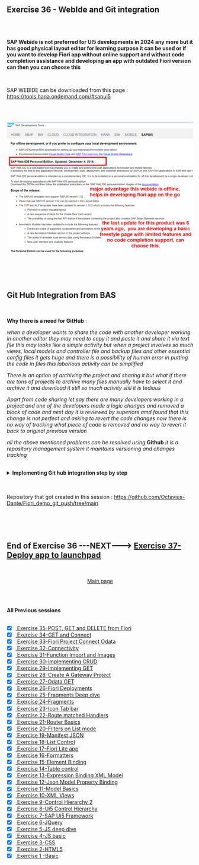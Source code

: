 ## Exercise 36 - WebIde and Git integration

</br>
</br>

**SAP Webide is not preferred for UI5 developments in 2024 any more but it has good physical layout editor for learning purpose it can be used or if you want to develop Fiori app without online support and without code completion assistance and developing an app with outdated Fiori version can then you can choose this**

</br>


SAP WEBIDE can be downloaded from this page : https://tools.hana.ondemand.com/#sapui5

</br></br>

<img src="./files/ui5e36-1.png"></br></br>

</br></br>

## Git Hub Integration from BAS

</br>

**Why there is a need for GitHub** : 

*when a developer wants to share the code with another developer working in another editor they may need to copy it and paste it and share it via text file this may looks like a simple activity but when a project involves so much views, local models and controller file and backup files and other essential config files it gets huge and there is a possibility of human error in putting the code in files this laborious activity can be simplified* 

*There is an option of archiving the project and sharing it but what if there are tons of projects to archive many files manually have to select it and archive it and download it still so much activity still it is tedious*

*Apart from code sharing let say there are many developers working in a project and one of the developers made a logic changes and removed a block of code and next day it is reviewed by superiors amd found that this change is not perfect and asking to revert the code changes now there is no way of tracking what piece of code is removed and no way to revert it back to original previous version* 

*all the above mentioned problems can be resolved using* **Github** *it is a repository management system it maintains versioning and changes tracking*

</br>

<details>
<summary> <b> Implementing Git hub integration step by step </b> </summary>
</br>
</br>


<img src="./files/ui5e36-2.png"></br></br>

*Initiate git processing for the project files*

Command : 
</br>

```bat
git init
```

</br>

<img src="./files/ui5e36-3.png"></br></br>
<img src="./files/ui5e36-4.png"></br></br>

</br>

If git ignore file is not created create it using touch command- https://docs.github.com/en/get-started/getting-started-with-git/ignoring-files

</br>

<img src="./files/ui5e36-5.png"></br></br>

*Local git commit - all the files in the directory are prepared for staging*

Command : 
</br>

```bat
git add .
```

</br>

<img src="./files/ui5e36-6.png"></br></br>

*git commit process with description - all the files in the directory are committed*

Command : 
</br>

```bat
git commit -m "My first version-description"
```

</br>

<img src="./files/ui5e36-7.png"></br></br>
<img src="./files/ui5e36-8.png"></br></br>
<img src="./files/ui5e36-9.png"></br></br>
<img src="./files/ui5e36-10.png"></br></br>
<img src="./files/ui5e36-11.png"></br></br>
<img src="./files/ui5e36-12.png"></br></br>
<img src="./files/ui5e36-13a.png"></br></br>


*Need to perform listed commands one by one to make the BAS local git repository to be pushed to GIthub online repository*

Command : 
</br>

```BAT

git branch -M main
git remote add origin https://github.com/Octavius-Dante/Fiori_demo_git_push.git
git push -u origin main

```

</br>

**Essential Pre-requisites**

1. The github account mail id and BTP-BAS account mail id should be same
2. Github account should be logged in the browser and in the same browser BAS-BTP account should be logged in
3. If above steps are done correctly then while performing remote git hub linking and pushing step will trigger and Git hub authorization process

</br>

<img src="./files/ui5e36-14.png"></br></br>
<img src="./files/ui5e36-17.png"></br></br>
<img src="./files/ui5e36-18.png"></br></br>
<img src="./files/ui5e36-19.png"></br></br>

</br>
</br>
</details>

</br>
</br>

Repository that got created in this session : https://github.com/Octavius-Dante/Fiori_demo_git_push/tree/main

</br>
</br></br>





## End of Exercise 36 ---NEXT---> <a href="https://github.com/Octavius-Dante/Arthelais/tree/main/ex_37"> Exercise 37-Deploy app to launchpad </a>
</br>
<p align="center"> <a href="https://github.com/Octavius-Dante/Arthelais/tree/main"> Main page </a> </p>

</br></br>

**All Previous sessions**
</br></br>

<!-- - [x] <a href="https://github.com/Octavius-Dante/Arthelais/tree/main/ex_37"> Exercise 37-Deploy app to launchpad</a> -->
<!-- - [x] <a href="https://github.com/Octavius-Dante/Arthelais/tree/main/ex_36"> Exercise 36-WebIde and Git integration</a> -->
- [x] <a href="https://github.com/Octavius-Dante/Arthelais/tree/main/ex_35"> Exercise 35-POST, GET and DELETE from Fiori</a>
- [x] <a href="https://github.com/Octavius-Dante/Arthelais/tree/main/ex_34"> Exercise 34-GET and Connect</a>
- [x] <a href="https://github.com/Octavius-Dante/Arthelais/tree/main/ex_33"> Exercise 33-Fiori Project Connect Odata</a>
- [x] <a href="https://github.com/Octavius-Dante/Arthelais/tree/main/ex_32"> Exercise 32-Connectivity</a>
- [x] <a href="https://github.com/Octavius-Dante/Arthelais/tree/main/ex_31"> Exercise 31-Function Import and Images</a>
- [x] <a href="https://github.com/Octavius-Dante/Arthelais/tree/main/ex_30"> Exercise 30-implementing CRUD</a>
- [x] <a href="https://github.com/Octavius-Dante/Arthelais/tree/main/ex_29"> Exercise 29-Implementing GET</a>
- [x] <a href="https://github.com/Octavius-Dante/Arthelais/tree/main/ex_28"> Exercise 28-Create A Gateway Project</a>
- [x] <a href="https://github.com/Octavius-Dante/Arthelais/tree/main/ex_27"> Exercise 27-Odata GET</a>
- [x] <a href="https://github.com/Octavius-Dante/Arthelais/tree/main/ex_26"> Exercise 26-Fiori Deployments</a>
- [x] <a href="https://github.com/Octavius-Dante/Arthelais/tree/main/ex_25"> Exercise 25-Fragments Deep dive</a>
- [x] <a href="https://github.com/Octavius-Dante/Arthelais/tree/main/ex_24"> Exercise 24-Fragments</a>
- [x] <a href="https://github.com/Octavius-Dante/Arthelais/tree/main/ex_23"> Exercise 23-Icon Tab bar</a>
- [x] <a href="https://github.com/Octavius-Dante/Arthelais/tree/main/ex_22"> Exercise 22-Route matched Handlers</a>
- [x] <a href="https://github.com/Octavius-Dante/Arthelais/tree/main/ex_21"> Exercise 21-Router Basics</a>
- [x] <a href="https://github.com/Octavius-Dante/Arthelais/tree/main/ex_20"> Exercise 20-Filters on List mode</a>
- [x] <a href="https://github.com/Octavius-Dante/Arthelais/tree/main/ex_19"> Exercise 19-Manifest JSON</a>
- [x] <a href="https://github.com/Octavius-Dante/Arthelais/tree/main/ex_18"> Exercise 18-List Control</a>
- [x] <a href="https://github.com/Octavius-Dante/Arthelais/tree/main/ex_17"> Exercise 17-Fiori Lite app</a>
- [x] <a href="https://github.com/Octavius-Dante/Arthelais/tree/main/ex_16"> Exercise 16-Formatters </a>
- [x] <a href="https://github.com/Octavius-Dante/Arthelais/tree/main/ex_15"> Exercise 15-Element Binding</a>
- [x] <a href="https://github.com/Octavius-Dante/Arthelais/tree/main/ex_14"> Exercise 14-Table control</a>
- [x] <a href="https://github.com/Octavius-Dante/Arthelais/tree/main/ex_13"> Exercise 13-Expression Binding XML Model</a>
- [x] <a href="https://github.com/Octavius-Dante/Arthelais/tree/main/ex_12"> Exercise 12-Json Model Property Binding</a>
- [x] <a href="https://github.com/Octavius-Dante/Arthelais/tree/main/ex_11"> Exercise 11-Model Basics </a>
- [x] <a href="https://github.com/Octavius-Dante/Arthelais/tree/main/ex_10"> Exercise 10-XML Views </a>
- [x] <a href="https://github.com/Octavius-Dante/Arthelais/tree/main/ex_9"> Exercise 9-Control Hierarchy 2</a>
- [x] <a href="https://github.com/Octavius-Dante/Arthelais/tree/main/ex_8"> Exercise 8-Ui5 Control Hierarchy </a>
- [x] <a href="https://github.com/Octavius-Dante/Arthelais/tree/main/ex_7"> Exercise 7-SAP Ui5 Framework </a>
- [x] <a href="https://github.com/Octavius-Dante/Arthelais/tree/main/ex_6"> Exercise 6-JQuery </a>
- [x] <a href="https://github.com/Octavius-Dante/Arthelais/tree/main/ex_5"> Exercise 5-JS deep dive </a>
- [x] <a href="https://github.com/Octavius-Dante/Arthelais/tree/main/ex_4"> Exercise 4-JS basic </a>
- [x] <a href="https://github.com/Octavius-Dante/Arthelais/tree/main/ex_3"> Exercise 3-CSS </a>
- [x] <a href="https://github.com/Octavius-Dante/Arthelais/tree/main/ex_2"> Exercise 2-HTML5</a>
- [x] <a href="https://github.com/Octavius-Dante/Arthelais/tree/main/ex_1"> Exercise 1 -Basic </a>

<!--

<details>
<summary> <b> ALL CODE CHANGES - TODAY SESSION </b> </summary>
</br>
</br>

</br>
</br>
<img src="./files/capmd12-96a.png" >
</br>
</br>
</details>

-->
